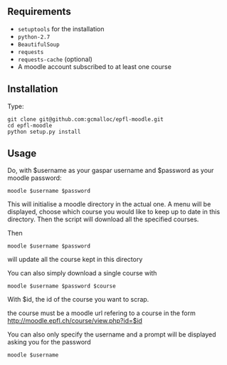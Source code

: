 
## Requirements
* `setuptools` for the installation
* `python-2.7`
* `BeautifulSoup`
* `requests`
* `requests-cache` (optional)
* A moodle account subscribed to at least one course


## Installation
Type:

    git clone git@github.com:gcmalloc/epfl-moodle.git
    cd epfl-moodle
    python setup.py install

## Usage
Do, with $username as your gaspar username and $password as your moodle password:
    
    moodle $username $password

This will initialise a moodle directory in the actual one. A menu will be displayed, choose which course you would like to keep up to date in this directory. Then the script will download all the specified courses.

Then 

    moodle $username $password

will update all the course kept in this directory

You can also simply download a single course with 

    moodle $username $password $course
With $id, the id of the course you want to scrap.

the course must be a moodle url refering to a course in the form
http://moodle.epfl.ch/course/view.php?id=$id

You can also only specify the username and a prompt will be displayed asking you for the password

    moodle $username
